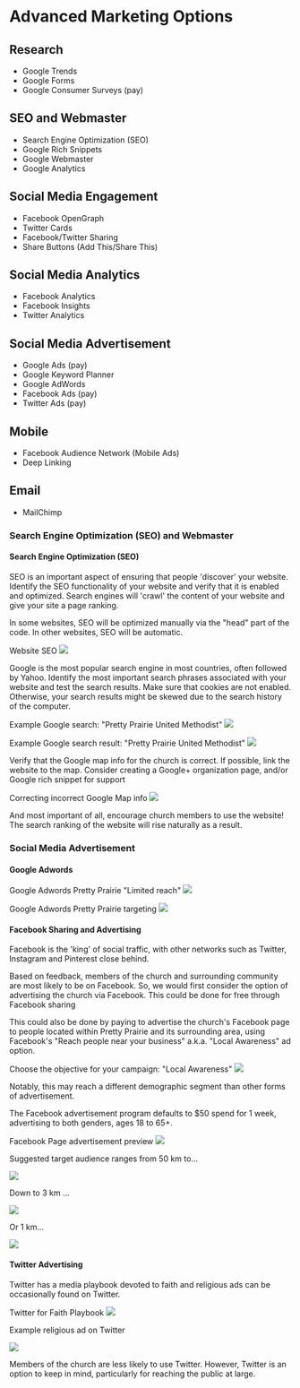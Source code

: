 # Advanced Marketing Options

## Research
* Google Trends
* Google Forms
* Google Consumer Surveys (pay)

## SEO and Webmaster
* Search Engine Optimization (SEO)
* Google Rich Snippets
* Google Webmaster
* Google Analytics

## Social Media Engagement
* Facebook OpenGraph
* Twitter Cards
* Facebook/Twitter Sharing
* Share Buttons (Add This/Share This)

## Social Media Analytics
* Facebook Analytics
* Facebook Insights
* Twitter Analytics

## Social Media Advertisement
* Google Ads (pay)
* Google Keyword Planner
* Google AdWords
* Facebook Ads (pay)
* Twitter Ads (pay)

## Mobile
* Facebook Audience Network (Mobile Ads)
* Deep Linking

## Email
* MailChimp


### Search Engine Optimization (SEO) and Webmaster

#### Search Engine Optimization (SEO)
SEO is an important aspect of ensuring that people 'discover' your website. Identify the SEO functionality of your website and verify that it is enabled and optimized. Search engines will 'crawl' the content of your website and give your site a page ranking. 

In some websites, SEO will be optimized manually via the "head" part of the code. In other websites, SEO will be automatic. 

Website SEO
![](new-marketing-strategy/website-seo.jpg)

Google is the most popular search engine in most countries, often followed by Yahoo. Identify the most important search phrases associated with your website and test the search results. Make sure that cookies are not enabled. Otherwise, your search results might be skewed due to the search history of the computer. 

Example Google search: "Pretty Prairie United Methodist"
![](new-marketing-strategy/google-search-pretty-prairie-united.jpg)

Example Google search result: "Pretty Prairie United Methodist"
![](new-marketing-strategy/google-search-pretty-prairie-united-methodist.jpg)

Verify that the Google map info for the church is correct. If possible, link the website to the map. Consider creating a Google+ organization page, and/or Google rich snippet for support

Correcting incorrect Google Map info
![](new-marketing-strategy/google-pretty-prairie-united-methodist-church-report-a-problem.png)

And most important of all, encourage church members to use the website! The search ranking of the website will rise naturally as a result.

### Social Media Advertisement

#### Google Adwords

Google Adwords Pretty Prairie "Limited reach"
![](new-marketing-strategy/google-adwords-pretty-prairie.png)

Google Adwords Pretty Prairie targeting
![](new-marketing-strategy/google-adwords-pretty-prairie-targeting.png)

#### Facebook Sharing and Advertising

Facebook is the 'king' of social traffic, with other networks such as Twitter, Instagram and Pinterest close behind. 

Based on feedback, members of the church and surrounding community are most likely to be on Facebook. So, we would first consider the option of advertising the church via Facebook. This could be done for free through Facebook sharing

This could also be done by paying to advertise the church's Facebook page to people located within Pretty Prairie and its surrounding area, using Facebook's "Reach people near your business" a.k.a. "Local Awareness" ad option.

Choose the objective for your campaign: "Local Awareness"
![](new-marketing-strategy/facebook-page-advertisement-choose-objective.png)

Notably, this may reach a different demographic segment than other forms of advertisement. 

The Facebook advertisement program defaults to $50 spend for 1 week, advertising to both genders, ages 18 to 65+.

Facebook Page advertisement preview
![](new-marketing-strategy/facebook-page-advertisement-preview.png)

Suggested target audience ranges from 50 km to... 

![](new-marketing-strategy/facebook-page-advertisement-reach-50km.png)

Down to 3 km ... 

![](new-marketing-strategy/facebook-page-advertisement-reach-3km.png)

Or 1 km...

![](new-marketing-strategy/facebook-page-advertisement-reach-1km.png)

#### Twitter Advertising

Twitter has a media playbook devoted to faith and religious ads can be occasionally found on Twitter. 

Twitter for Faith Playbook
![](new-marketing-strategy/twitter-for-faith-playbook.png)

Example religious ad on Twitter

![](new-marketing-strategy/twitter-religious-advertisement.png)

Members of the church are less likely to use Twitter. However, Twitter is an option to keep in mind, particularly for reaching the public at large. 


